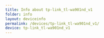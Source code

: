```yaml
---
title: Info about tp-link_tl-wa901nd_v1
folder: info
layout: deviceinfo
permalink: /devices/tp-link_tl-wa901nd_v1/
device: tp-link_tl-wa901nd_v1
---
```

